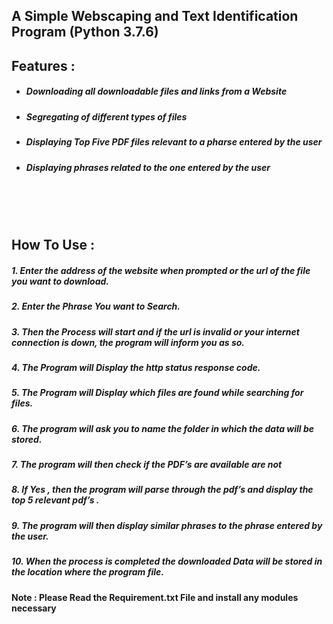 ## **A Simple Webscaping and Text Identification Program (Python 3.7.6)**

## Features :
- ##### Downloading all downloadable files and links from a Website
- ##### Segregating of different types of files
- ##### Displaying Top Five PDF files relevant to a pharse entered by the user
- ##### Displaying phrases related to the one entered by the user

<br />
<br />
<br />

## How To Use :


##### 1. Enter the address of the website when prompted or the url of the file you want to download.

##### 2. Enter the Phrase You want to Search.

##### 3. Then the Process will start and if the url is invalid or your internet connection is down, the program will inform you as so.

##### 4. The Program will Display the http status response code.

##### 5. The Program will Display which files are found while searching for files.

##### 6. The program will ask you to name the folder in which the data will be stored.

##### 7. The program will then check if the PDF’s are available are not

##### 8. If Yes , then the program will parse through the pdf’s and display the top 5 relevant pdf’s .

##### 9. The program will then display similar phrases to the phrase entered by the user.

##### 10. When the process is completed the downloaded Data will be stored in the location where the program file.
 




**Note : Please Read the Requirement.txt File and install any modules necessary**
